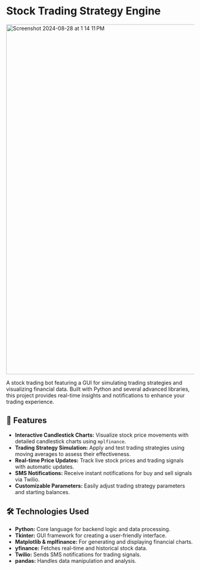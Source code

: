# Stock Trading Strategy Engine


<img width="937" alt="Screenshot 2024-08-28 at 1 14 11 PM" src="https://github.com/user-attachments/assets/2dbf23a5-c2f9-4efc-92b6-0c4dd4120499">



A stock trading bot featuring a GUI for simulating trading strategies and visualizing financial data. Built with Python and several advanced libraries, this project provides real-time insights and notifications to enhance your trading experience.

## 🚀 Features

- **Interactive Candlestick Charts:** Visualize stock price movements with detailed candlestick charts using `mplfinance`.
- **Trading Strategy Simulation:** Apply and test trading strategies using moving averages to assess their effectiveness.
- **Real-time Price Updates:** Track live stock prices and trading signals with automatic updates.
- **SMS Notifications:** Receive instant notifications for buy and sell signals via Twilio.
- **Customizable Parameters:** Easily adjust trading strategy parameters and starting balances.

## 🛠️ Technologies Used

- **Python:** Core language for backend logic and data processing.
- **Tkinter:** GUI framework for creating a user-friendly interface.
- **Matplotlib & mplfinance:** For generating and displaying financial charts.
- **yfinance:** Fetches real-time and historical stock data.
- **Twilio:** Sends SMS notifications for trading signals.
- **pandas:** Handles data manipulation and analysis.
